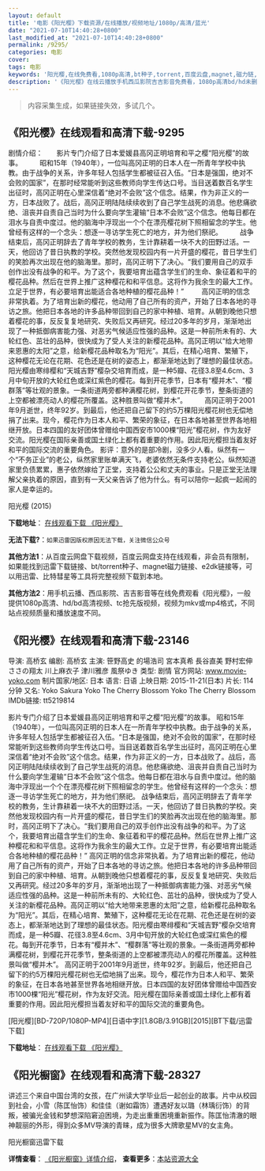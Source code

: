 ```yaml
---
layout: default
title: '电影《阳光樱》下载资源/在线播放/视频地址/1080p/高清/蓝光'
date: "2021-07-10T14:40:28+0800"
last_modified_at: "2021-07-10T14:40:28+0800"
permalink: /9295/
categories: 电影
cover:
tags: 电影
keywords: '阳光樱,在线免费看,1080p高清,bt种子,torrent,百度云盘,magnet,磁力链,迅雷下载资源'
description: '《阳光樱》在线云播放手机西瓜影院吉吉影音免费看，1080p高清bd/hd未删减完整版和tc抢先枪版，mkv/mp4格式，附带bt/torrent种子、magnet/磁力链、百度云盘、网盘资源迅雷下载链接'
---
```


>内容采集生成，如果链接失效，多试几个。


## 《阳光樱》在线观看和高清下载-9295

剧情介绍：　　影片专门介绍了日本爱媛县高冈正明培育和平之樱“阳光樱”的故事。  　　昭和15年（1940年），一位叫高冈正明的日本人在一所青年学校中执教。由于战争的关系，许多年轻人包括学生都被征召入伍。“日本是强国，绝对不会败的国家”，在那时经常能听到这些教师向学生传达口号。当目送着数百名学生出征时，高冈正明在心里深信着“绝对不会败”这个信念。结果，作为非正义的一方，日本战败了。战后，高冈正明陆陆续续收到了自己学生战死的消息。他悲痛欲绝、沮丧并自责自己当时为什么要向学生灌输“日本不会败”这个信念。他每日都在泪水与自责中度过。他的脑海中浮现出一个个在漂亮樱花树下照相留念的学生。他曾经有这样的一个念头：想逐一寻访学生死亡的地方，并为他们祭祀。  　　战争结束后，高冈正明辞去了青年学校的教务，生计靠耕着一块不大的田野过活。一天，他回访了昔日执教的学校。突然他发现校园内有一片开盛的樱花，昔日学生们的笑脸再次出现在他的脑海里。那时，高冈正明下了决心。“我们要用自己的双手创作出没有战争的和平。为了这个，我要培育出蕴含学生们的生命、象征着和平的樱花品种。然后在世界上推广这种樱花和和平信息。这将作为我余生的最大工作。立足于世界，有必要培育出能适合各地种植的樱花品种！”  　　高冈正明的信念非常执着。为了培育出新的樱花，他动用了自己所有的资产，开始了日本各地的寻访之旅。他把日本各地的许多品种带回到自己的家中种植、培育。从朝到晚他只想着樱花的事，反反复复地研究、失败后又再研究。经过20多年的岁月，渐渐地出现了一种抵御病害能力强、对恶劣气候适应性强的品种。这是一种前所未有的、大轮红色、茁壮的品种，很快成为了受人关注的新樱花品种。高冈正明以“给大地带来恩惠的太阳”之意，给新樱花品种取名为“阳光”。其后，在精心培育、繁殖下，这种樱花无论在花期、花色还是在树的姿态上，都渐渐地达到了理想的最佳状态。阳光樱由寒绯樱和“天城吉野”樱杂交培育而成，是一种5瓣、花径3.8至4.6cm、3月中旬开放的大轮红色或深红紫色的樱花。每到开花季节，日本有“樱并木”、“樱群落”等壮观的景象。一条街道两旁都种满樱花树，到樱花开花季节，整条街道的上空都被漂亮动人的樱花所覆盖。这种胜景叫做“樱并木”。  　　高冈正明于2001年9月逝世，终年92岁。到最后，他还把自己留下的约5万棵阳光樱花树也无偿地捐了出来。现今，樱花作为日本人和平、繁荣的象征，在日本各地甚至世界各地相继开放。日本四国的友好团体曾赠给中国西安市1000棵“阳光”樱花树，作为友好交流。阳光樱在国际亲善或国土绿化上都有着重要的作用。因此阳光樱担当着友好和平的国际交流的重要角色。 影评：意外的是部冷剧，没多少人看。纵然有一个“不务正业”的老公，纵然家里账单满天飞，老婆依然无条件支持老公。纵然知道家里负债累累，惠子依然嫁给了正堂，支持着公公和丈夫的事业。只是正堂无法理解父亲执着的原因，直到有一天父亲告诉了他为什么。有可以陪你一起疯一起闹的家人是幸运的。


阳光樱 (2015)

**下载地址**： [在线观看下载 《阳光樱》](https://www.btbtdy.me/btdy/dy9669.html) 


**无法下载?**：`如果迅雷因版权原因无法下载，关注微信公众号 `

**其他方法1**：从百度云网盘下载视频，百度云网盘支持在线观看，非会员有限制，如果能找到迅雷下载链接、bt/torrent种子、magnet磁力链接、e2dk链接等，可以用迅雷、比特彗星等工具将完整视频下载到本地。

**其他方法2**：用手机云播、西瓜影院、吉吉影音等在线免费观看《阳光樱》，一般提供1080p高清、hd/bd高清视频、tc抢先版视频，视频为mkv或mp4格式，不同站点视频质量和播放速度不同。


## 《阳光樱》在线观看和高清下载-23146

导演: 高桥玄 编剧: 高桥玄 主演: 笹野高史 的場浩司 宮本真希 長谷直美 野村宏伸 ささの翔太 川上麻衣子 津川雅彦 風祭ゆき 类型: 剧情 官方网站: www.movie-yoko.com 制片国家/地区: 日本 语言: 日语 上映日期: 2015-11-21(日本) 片长: 114分钟 又名: Yoko Sakura Yoko The Cherry Blossom Yoko The Cherry Blossom IMDb链接: tt5219814

影片专门介绍了日本爱媛县高冈正明培育和平之樱“阳光樱”的故事。 昭和15年（1940年），一位叫高冈正明的日本人在一所青年学校中执教。由于战争的关系，许多年轻人包括学生都被征召入伍。“日本是强国，绝对不会败的国家”，在那时经常能听到这些教师向学生传达口号。当目送着数百名学生出征时，高冈正明在心里深信着“绝对不会败”这个信念。结果，作为非正义的一方，日本战败了。战后，高冈正明陆陆续续收到了自己学生战死的消息。他悲痛欲绝、沮丧并自责自己当时为什么要向学生灌输“日本不会败”这个信念。他每日都在泪水与自责中度过。他的脑海中浮现出一个个在漂亮樱花树下照相留念的学生。他曾经有这样的一个念头：想逐一寻访学生死亡的地方，并为他们祭祀。 战争结束后，高冈正明辞去了青年学校的教务，生计靠耕着一块不大的田野过活。一天，他回访了昔日执教的学校。突然他发现校园内有一片开盛的樱花，昔日学生们的笑脸再次出现在他的脑海里。那时，高冈正明下了决心。“我们要用自己的双手创作出没有战争的和平。为了这个，我要培育出蕴含学生们的生命、象征着和平的樱花品种。然后在世界上推广这种樱花和和平信息。这将作为我余生的最大工作。立足于世界，有必要培育出能适合各地种植的樱花品种！” 高冈正明的信念非常执着。为了培育出新的樱花，他动用了自己所有的资产，开始了日本各地的寻访之旅。他把日本各地的许多品种带回到自己的家中种植、培育。从朝到晚他只想着樱花的事，反反复复地研究、失败后又再研究。经过20多年的岁月，渐渐地出现了一种抵御病害能力强、对恶劣气候适应性强的品种。这是一种前所未有的、大轮红色、茁壮的品种，很快成为了受人关注的新樱花品种。高冈正明以“给大地带来恩惠的太阳”之意，给新樱花品种取名为“阳光”。其后，在精心培育、繁殖下，这种樱花无论在花期、花色还是在树的姿态上，都渐渐地达到了理想的最佳状态。阳光樱由寒绯樱和“天城吉野”樱杂交培育而成，是一种5瓣、花径3.8至4.6cm、3月中旬开放的大轮红色或深红紫色的樱花。每到开花季节，日本有“樱并木”、“樱群落”等壮观的景象。一条街道两旁都种满樱花树，到樱花开花季节，整条街道的上空都被漂亮动人的樱花所覆盖。这种胜景叫做“樱并木”。 高冈正明于2001年9月逝世，终年92岁。到最后，他还把自己留下的约5万棵阳光樱花树也无偿地捐了出来。现今，樱花作为日本人和平、繁荣的象征，在日本各地甚至世界各地相继开放。日本四国的友好团体曾赠给中国西安市1000棵“阳光”樱花树，作为友好交流。阳光樱在国际亲善或国土绿化上都有着重要的作用。因此阳光樱担当着友好和平的国际交流的重要角色。


[阳光樱][BD-720P/1080P-MP4][日语中字][1.8GB/3.91GB][2015][BT下载/迅雷下载]

**下载地址**： [在线观看下载 《阳光樱》](https://www.btdx8.com/torrent/yoko_sakura_2015.html) 


## 《阳光橱窗》在线观看和高清下载-28327

讲述三个来自中国台湾的女孩，在广州读大学毕业后一起创业的故事。片中从校园到社会，小雪（陈匡怡饰）和佳佳（谢如霜饰）遭遇好友以璐（林瑀衍饰）的背叛，被骗光金钱和梦想深陷窘迫困境，为走出重重困境重新振作。陈匡怡清澈的眼神靓丽的外形，得到众多MV导演的青睐，成为很多大牌歌星MV的女主角。</p>


阳光橱窗迅雷下载

**详情查看**： [《阳光橱窗》详情介绍](/movie/28327/)， **查看更多**：[本站资源大全](/movie/t/all/)

